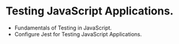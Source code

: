 # Testing JavaScript Applications.

- Fundamentals of Testing in JavaScript.
- Configure Jest for Testing JavaScript Applications.
